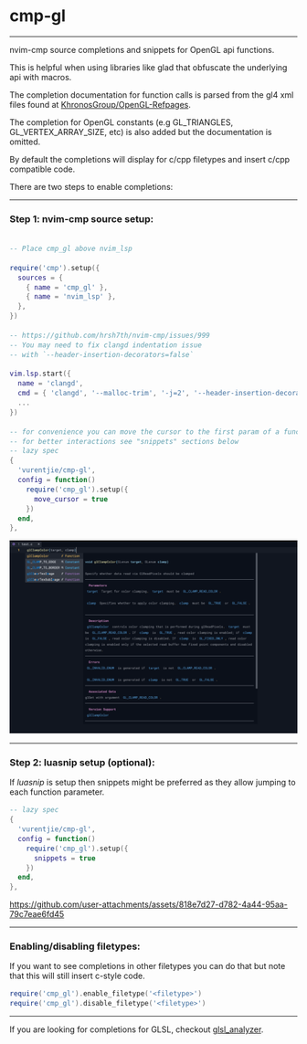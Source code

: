 # cmp-gl

---

nvim-cmp source completions and snippets for OpenGL api functions.

This is helpful when using libraries like glad that obfuscate the underlying api with macros.

The completion documentation for function calls is parsed from the gl4 xml files found at [KhronosGroup/OpenGL-Refpages](https://github.com/KhronosGroup/OpenGL-Refpages/tree/main/gl4).

The completion for OpenGL constants (e.g GL_TRIANGLES, GL_VERTEX_ARRAY_SIZE, etc) is also added but the documentation is omitted.

By default the completions will display for c/cpp filetypes and insert c/cpp compatible code.

There are two steps to enable completions:

---

### Step 1: nvim-cmp source setup:

```lua

-- Place cmp_gl above nvim_lsp

require('cmp').setup({
  sources = {
    { name = 'cmp_gl' },
    { name = 'nvim_lsp' },
  },
})

-- https://github.com/hrsh7th/nvim-cmp/issues/999
-- You may need to fix clangd indentation issue
-- with `--header-insertion-decorators=false`

vim.lsp.start({
  name = 'clangd',
  cmd = { 'clangd', '--malloc-trim', '-j=2', '--header-insertion-decorators=false' },
  ...
})

-- for convenience you can move the cursor to the first param of a function
-- for better interactions see "snippets" sections below
-- lazy spec
{
  'vurentjie/cmp-gl',
  config = function()
    require('cmp_gl').setup({
      move_cursor = true
    })
  end,
},

```

![](demo.png)

---

### Step 2: luasnip setup (optional):

If _luasnip_ is setup then snippets might be preferred as they allow jumping to
each function parameter.

```lua
-- lazy spec
{
  'vurentjie/cmp-gl',
  config = function()
    require('cmp_gl').setup({
      snippets = true
    })
  end,
},
```

https://github.com/user-attachments/assets/818e7d27-d782-4a44-95aa-79c7eae6fd45

---

### Enabling/disabling filetypes:

If you want to see completions in other filetypes you can do that but note that this will still insert c-style code.

```lua
require('cmp_gl').enable_filetype('<filetype>')
require('cmp_gl').disable_filetype('<filetype>')
```

---

If you are looking for completions for GLSL, checkout [glsl_analyzer](https://github.com/nolanderc/glsl_analyzer).
